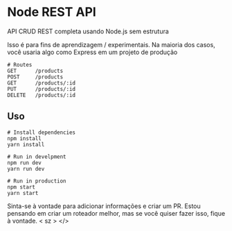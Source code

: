 # Node REST API

> 
API CRUD REST completa usando Node.js sem estrutura

Isso é para fins de aprendizagem / experimentais. Na maioria dos casos, você usaria algo como Express em um projeto de produção

```
# Routes
GET      /products
POST     /products
GET      /products/:id
PUT      /products/:id
DELETE   /products/:id

```

## Uso

```
# Install dependencies
npm install
yarn install

# Run in develpment
npm run dev
yarn run dev

# Run in production
npm start
yarn start
```

Sinta-se à vontade para adicionar informações e criar um PR. Estou pensando em criar um roteador melhor, mas se você quiser fazer isso, fique à vontade. < sz > </>
